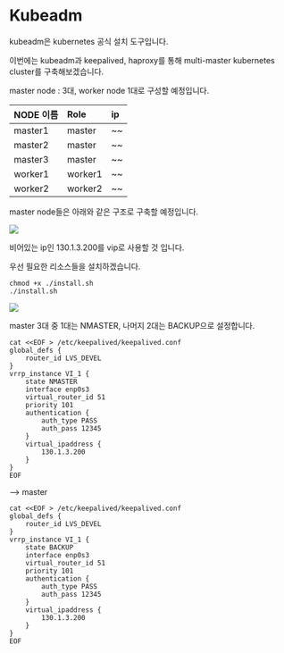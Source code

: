 # Kubeadm

kubeadm은 kubernetes 공식 설치 도구입니다.

이번에는  kubeadm과 keepalived, haproxy를 통해 multi-master kubernetes cluster를 구축해보겠습니다.

master node : 3대, worker node 1대로 구성할 예정입니다.

|NODE 이름|Role|ip|
|:---|:---|:---|
|master1|master|~~|
|master2|master|~~|
|master3|master|~~|
|worker1|worker1|~~|
|worker2|worker2|~~|

master node들은 아래와 같은 구조로 구축할 예정입니다.

<img src="/images/multimaster/1.jpg>">

비어있는 ip인 130.1.3.200를 vip로 사용할 것 입니다.

우선 필요한 리소스들을 설치하겠습니다.

``` shell
chmod +x ./install.sh
./install.sh
```
<img src="/images/multimaster/2.jpg>">

master 3대 중 1대는 NMASTER, 나머지 2대는 BACKUP으로 설정합니다.

``` shell
cat <<EOF > /etc/keepalived/keepalived.conf
global_defs {
	router_id LVS_DEVEL
}
vrrp_instance VI_1 {
	state NMASTER
	interface enp0s3
	virtual_router_id 51
	priority 101
	authentication {
		auth_type PASS
		auth_pass 12345
	}
	virtual_ipaddress {
		130.1.3.200
	}
}
EOF

```
--> master

``` shell
cat <<EOF > /etc/keepalived/keepalived.conf
global_defs {
	router_id LVS_DEVEL
}
vrrp_instance VI_1 {
	state BACKUP
	interface enp0s3
	virtual_router_id 51
	priority 101
	authentication {
		auth_type PASS
		auth_pass 12345
	}
	virtual_ipaddress {
		130.1.3.200
	}
}
EOF

```